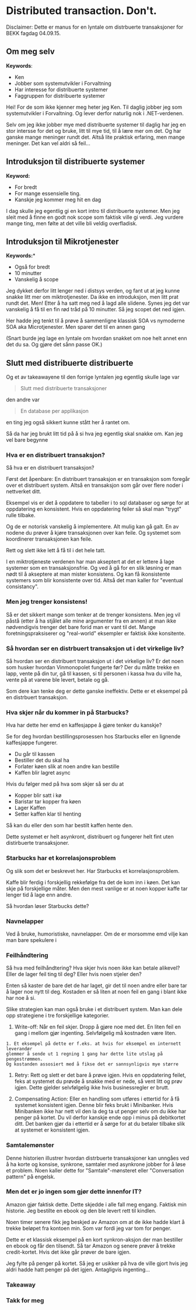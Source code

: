 # Distributed transaction. Don't.

Disclaimer: Dette er manus for en lyntale om distrbuerte transaksjoner for
BEKK fagdag 04.09.15.

## Om meg selv

**Keywords**:

 * Ken
 * Jobber som systemutvikler i Forvaltning
 * Har interesse for distribuerte systemer
 * Faggruppen for distribuerte systemer


Hei! For de som ikke kjenner meg heter jeg Ken. Til daglig jobber jeg som
systemutvikler i Forvaltning. Og lever derfor naturlig nok i .NET-verdenen.

Selv om jeg ikke jobber mye med distribuerte systemer til daglig har jeg
en stor intersse for det og bruke, litt til mye tid, til å lære mer om det.
Og har ganske mange meninger rundt det. Altså lite praktisk erfaring, men
mange meninger. Det kan vel aldri så feil...

## Introduksjon til distribuerte systemer

**Keyword:**

 * For bredt
 * For mange essensielle ting.
 * Kanskje jeg kommer meg hit en dag

I dag skulle jeg egentlig gi en kort intro til distribuerte systemer.
Men jeg sleit med å finne en godt nok scope som faktisk ville gi verdi.
Jeg vurdere mange ting, men følte at det ville bli veldig overfladisk.

## Introduksjon til Mikrotjenester

**Keywords:***
 * Også for bredt
 * 10 minutter
 * Vanskelig å scope

Jeg dykket derfor litt lenger ned i distsys verden, og fant ut at jeg kunne
snakke litt mer om miktrotjenester. Da ikke en introduksjon, men litt prat
rundt det. Men! Etter å ha satt meg ned å lagd alle slidene. Synes jeg det
var vanskelig å få til en fin rød tråd på 10 minutter. Så jeg scopet det ned
igjen.

Her hadde jeg tenkt til å prøve å sammenligne klassisk SOA vs nymoderne SOA
aka Microtjenester. Men sparer det til en annen gang

(Snart burde jeg lage en lyntale om hvordan snakket om noe helt
  annet enn det du sa. Og gjøre det sånn passe OK.)

## Slutt med distribuerte distribuerte

Og et av takeawayene til den forrige lyntalen jeg egentlig skulle lage var

> Slutt med distribuerte transaksjoner

den andre var

> En database per applikasjon

en ting jeg også sikkert kunne stått her å rantet om.

Så da har jeg brukt litt tid på å si hva jeg egentlig skal snakke om.
Kan jeg vel bare begynne


### Hva er en distribuert transaksjon?

Så hva er en distribuert transaksjon?

Først det åpenbare: En distribuert transaksjon er en transaksjon som foregår
over et distribuert system. Altså en transaksjon som går over flere noder
i nettverket ditt.

Eksempel vis er det å oppdatere to tabeller i to sql databaser og sørge for
at oppdatering en konsistent. Hvis en oppdatering feiler så skal man "trygt"
rulle tilbake.

Og de er notorisk vanskelig å implementere. Alt mulig kan gå galt. En av nodene
du prøver å kjøre transaksjonen over kan feile. Og systemet som koordinerer
transaksjonen kan feile.

Rett og slett ikke lett å få til i det hele tatt.

I en miktrotjeneste verdenen har man akseptert at det er lettere å lage
systemer som en transaksjonsfrie. Og ved å gå for en slik løsning er man
nødt til å akseptere at man mister konsistens. Og kan få ikonsistente systemers
som blir konsistente over tid. Altså det man kaller for "eventual consistancy".

### Men jeg trenger konsistens!

Så er det sikkert mange som tenker at de trenger konsistens. Men jeg vil påstå
(etter å ha stjålet alle mine argumenter fra en annen) at man ikke nødvendigvis
trenger det bare forid man er vant til det. Mange foretningspraksiserer og
"real-world" eksempler er faktisk ikke konsitente.

### Så hvordan ser en distrbuert transaksjon ut i det virkelige liv?

Så hvordan ser en distribuert transaksjon ut i det virkelige liv?
Er det noen som husker hvordan Vinmonopolet fungerte før?
Der du måtte trekke en lapp, vente på din tur, gå til kassen,
si til personen i kassa hva du ville ha, vente på at varene
ble levert, betale og gå.  

Som dere kan tenke deg er dette ganske ineffektiv.
Dette er et eksempel på en distrbuert transaksjon.

### Hva skjer når du kommer in på Starbucks?

Hva har dette her emd en kaffesjappe å gjøre tenker du kanskje?

Se for deg hvordan bestillingsprosessen hos Starbucks eller en lignende
kaffesjappe fungerer.

 * Du går til kassen
 * Bestiller det du skal ha
 * Forlater køen slik at noen andre kan bestille
 * Kaffen blir lagret async

Hvis du følger med på hva som skjer så ser du at

 * Kopper blir satt i kø
 * Baristar tar kopper fra køen
  * Lager Kaffen
  * Setter kaffen klar til henting

Så kan du eller den som har bestilt kaffen hente den.

Dette systemet er helt asynkront, distribuert og fungerer helt fint
uten distirbuerte transaksjoner.  

### Starbucks har et korrelasjonsproblem

Og slik som det er beskrevet her. Har Starbucks et korrelasjonsproblem.

Kaffe blir ferdig i forskjellig rekkefølge fra det de kom inn i køen.
Det kan skje på forskjellige måter. Men den mest vanlige er at noen
kopper kaffe tar lenger tid å lage enn andre.

Så hvordan løser Starbucks dette?

### Navnelapper

Ved å bruke, humoristiske, navnelapper. Om de er morsomme emd vilje kan man
bare spekulere i

### Feilhåndtering

Så hva med feilhåndtering? Hva skjer hvis noen ikke kan betale alikevel?
Eller de lager feil ting til deg? Eller hvis noen stjeler den?

Enten så kaster de bare det de har laget, gir det til noen andre eller
bare tar å lager noe nytt til deg. Kostaden er så liten at noen feil
en gang i blant ikke har noe å si.

Slike strategien kan man også bruke i et distribuert system. Man kan dele
opp strategiene i tre forskjellige kategorier.

  1. Write-off: Når en feil skjer. Dropp å gjøre noe med det. En liten feil
 en gang i mellom gjør ingenting. Selvfølgelig må kostnaden være liten.

    1. Et eksempel på dette er f.eks. at hvis for eksempel en internett leverandør
    glemmer å sende ut 1 regning 1 gang har dette lite utslag på pengestrømmen.
    Og kostanden assosiert med å fikse det er sannsynligvis mye større

  1. Retry: Rett og slett er det bare å prøve igjen. Hvis en oppdatering feilet,
  feks at systemet du prøvde å snakke med er nede, så vent litt og prøv igjen.
  Dette gjelder selvfølgelig ikke hvis businessregler er brutt.

  1. Compensating Action: Eller en handling som utføres i ettertid for
  å få systemet konsistent igjen. Denne blir feks brukt i Minibanker.
  Hvis Minibanken ikke har nett vil den la deg ta ut penger selv om du
  ikke har penger på kortet. Du vil derfor kanskje ende opp i minus på
  debitkortet ditt. Det banken gjør da i ettertid er å sørge for at du
  betaler tilbake slik at systemet er konsistent igjen.

### Samtalemønster

Denne historien illustrer hvordan distrbuerte transaksjoner kan unngåes ved
å ha korte og konsise, synkrone, samtaler med asynkrone jobber for å løse
et problem. Noen kaller dette for "Samtale"-mønsteret eller
"Conversation pattern" på engelsk.


### Men det er jo ingen som gjør dette innenfor IT?

Amazon gjør faktisk dette. Dette skjedde i alle fall meg engang. Faktisk min historie.
Jeg bestilte en ebook og den ble levert rett til kindlen.

Noen timer senere fikk jeg beskjed av Amazon om at de ikke hadde klart å trekke
beløpet fra kontoen min. Som var fordi jeg var tom for penger.

Dette er et klassisk eksempel på en kort synkron-aksjon der man bestiller en ebook
og får den tilsendt. Så tar Amazon og senere prøver å trekke credit-kortet.
Hvis det ikke går prøver de bare igjen.

Jeg fylte på penger på kortet. Så jeg er usikker på hva de ville gjort hvis
jeg aldri hadde hatt penger på det igjen. Antagligvis ingenting...


### Takeaway

### Takk for meg  
